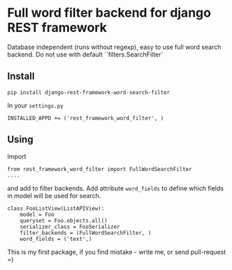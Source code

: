 # Full word filter backend for django REST framework

Database independent (runs without regexp), easy to use full word search backend.
Do not use with default ``filters.SearchFilter`

## Install

    pip install django-rest-framework-word-search-filter

In your ``settings.py``

    INSTALLED_APPD += ('rest_framework_word_filter', )

## Using

Import

    from rest_framework_word_filter import FullWordSearchFilter
    ....
    
and add to filter backends. Add attribute ``word_fields`` to define which fields in model will be used for search.

    class FooListView(ListAPIView):
        model = Foo
        queryset = Foo.objects.all()
        serializer_class = FooSerializer
        filter_backends = (FullWordSearchFilter, )
        word_fields = ('text',)

This is my first package, if you find mistake - write me, or send pull-request =)

